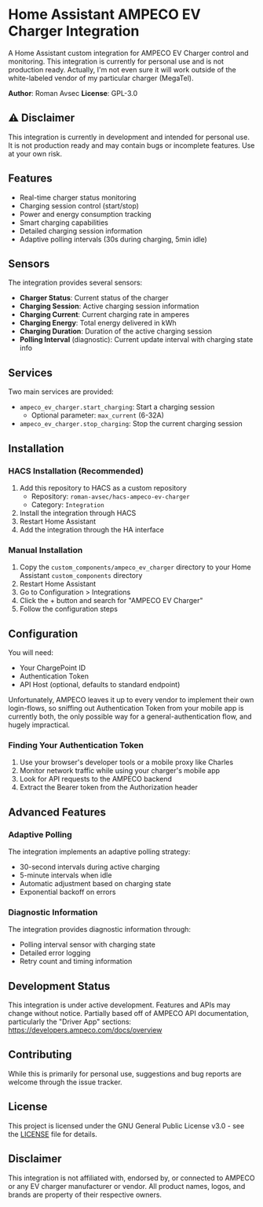 # Home Assistant AMPECO EV Charger Integration

A Home Assistant custom integration for AMPECO EV Charger control and monitoring. This integration is currently for personal use and is not production ready. Actually, I'm not even sure it will work outside of the white-labeled vendor of my particular charger (MegaTel).

**Author**: Roman Avsec
**License**: GPL-3.0

## ⚠️ Disclaimer

This integration is currently in development and intended for personal use. It is not production ready and may contain bugs or incomplete features. Use at your own risk.

## Features

- Real-time charger status monitoring
- Charging session control (start/stop)
- Power and energy consumption tracking
- Smart charging capabilities
- Detailed charging session information
- Adaptive polling intervals (30s during charging, 5min idle)

## Sensors

The integration provides several sensors:
- **Charger Status**: Current status of the charger
- **Charging Session**: Active charging session information
- **Charging Current**: Current charging rate in amperes
- **Charging Energy**: Total energy delivered in kWh
- **Charging Duration**: Duration of the active charging session
- **Polling Interval** (diagnostic): Current update interval with charging state info

## Services

Two main services are provided:
- `ampeco_ev_charger.start_charging`: Start a charging session
  - Optional parameter: `max_current` (6-32A)
- `ampeco_ev_charger.stop_charging`: Stop the current charging session

## Installation

### HACS Installation (Recommended)
1. Add this repository to HACS as a custom repository
   - Repository: `roman-avsec/hacs-ampeco-ev-charger`
   - Category: `Integration`
2. Install the integration through HACS
3. Restart Home Assistant
4. Add the integration through the HA interface

### Manual Installation
1. Copy the `custom_components/ampeco_ev_charger` directory to your Home Assistant `custom_components` directory
2. Restart Home Assistant
3. Go to Configuration > Integrations
4. Click the + button and search for "AMPECO EV Charger"
5. Follow the configuration steps

## Configuration

You will need:
- Your ChargePoint ID
- Authentication Token
- API Host (optional, defaults to standard endpoint)

Unfortunately, AMPECO leaves it up to every vendor to implement their own login-flows, so sniffing out Authentication Token from your mobile app is currently both, the only possible way for a general-authentication flow, and hugely impractical.

### Finding Your Authentication Token
1. Use your browser's developer tools or a mobile proxy like Charles
2. Monitor network traffic while using your charger's mobile app
3. Look for API requests to the AMPECO backend
4. Extract the Bearer token from the Authorization header

## Advanced Features

### Adaptive Polling
The integration implements an adaptive polling strategy:
- 30-second intervals during active charging
- 5-minute intervals when idle
- Automatic adjustment based on charging state
- Exponential backoff on errors

### Diagnostic Information
The integration provides diagnostic information through:
- Polling interval sensor with charging state
- Detailed error logging
- Retry count and timing information

## Development Status

This integration is under active development. Features and APIs may change without notice. Partially based off of AMPECO API documentation, particularly the "Driver App" sections: https://developers.ampeco.com/docs/overview

## Contributing

While this is primarily for personal use, suggestions and bug reports are welcome through the issue tracker.

## License

This project is licensed under the GNU General Public License v3.0 - see the [LICENSE](LICENSE) file for details.

## Disclaimer

This integration is not affiliated with, endorsed by, or connected to AMPECO or any EV charger manufacturer or vendor. All product names, logos, and brands are property of their respective owners.